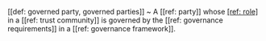 [[def: governed party, governed parties]]
~ A [[ref: party]] whose [[ref: role]](s) in a [[ref: trust community]] is governed by the [[ref: governance requirements]] in a [[ref: governance framework]].

